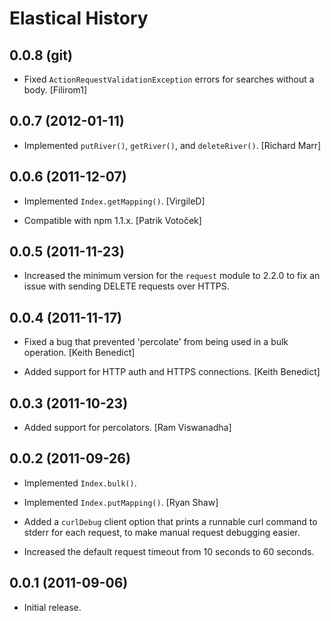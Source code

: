 Elastical History
=================

0.0.8 (git)
-----------

* Fixed `ActionRequestValidationException` errors for searches without a body.
  [Filirom1]


0.0.7 (2012-01-11)
------------------

* Implemented `putRiver()`, `getRiver()`, and `deleteRiver()`. [Richard Marr]


0.0.6 (2011-12-07)
------------------

* Implemented `Index.getMapping()`. [VirgileD]

* Compatible with npm 1.1.x. [Patrik Votoček]


0.0.5 (2011-11-23)
------------------

* Increased the minimum version for the `request` module to 2.2.0 to fix an
  issue with sending DELETE requests over HTTPS.


0.0.4 (2011-11-17)
------------------

* Fixed a bug that prevented 'percolate' from being used in a bulk operation.
  [Keith Benedict]

* Added support for HTTP auth and HTTPS connections. [Keith Benedict]


0.0.3 (2011-10-23)
------------------

* Added support for percolators. [Ram Viswanadha]


0.0.2 (2011-09-26)
------------------

* Implemented `Index.bulk()`.

* Implemented `Index.putMapping()`. [Ryan Shaw]

* Added a `curlDebug` client option that prints a runnable curl command to
  stderr for each request, to make manual request debugging easier.

* Increased the default request timeout from 10 seconds to 60 seconds.


0.0.1 (2011-09-06)
------------------

* Initial release.
